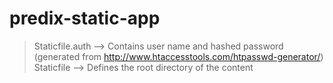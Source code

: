 # predix-static-app

> Staticfile.auth --> Contains user name and hashed password (generated from http://www.htaccesstools.com/htpasswd-generator/)
> Staticfile      --> Defines the root directory of the content
